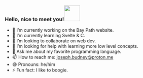 ### Hello, nice to meet you!<img src="https://media.giphy.com/media/m0dmKBkncVETJv2h0S/giphy.gif" width="50" />
- 🔭 I’m currently working on the Bay Path website.
- 🌱 I’m currently learning Svelte & C.
- 👯 I’m looking to collaborate on web dev.
- 🤔 I’m looking for help with learning more low level concepts.
- 💬 Ask me about my favorite programming language.
- 📫 How to reach me: <joseph.budney@proton.me>
- 😄 Pronouns: he/him
- ⚡ Fun fact: I like to boogie.
